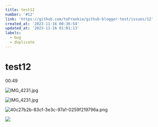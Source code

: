 ```yaml
---
title: test12
number: '#12'
link: 'https://github.com/toFrankie/github-blogger-test/issues/12'
created_at: '2023-11-16 00:36:54'
updated_at: '2023-11-16 01:01:13'
labels:
  - bug
  - duplicate
---
```

# test12

00:49

![IMG_4231.jpg](https://cdn.jsdelivr.net/gh/toFrankie/github-blogger-test/images/2023/10/1700066208357.jpg)


![IMG_4231.jpg](https://cdn.jsdelivr.net/gh/toFrankie/github-blogger-test/images/2023/10/1700066984041.jpg)



![40c27b2b-83cf-3e3c-97a1-0259f219796a.png](https://cdn.jsdelivr.net/gh/toFrankie/github-blogger-test@test/images/2023/10/1700067524210.png)


![](https://cdn.jsdelivr.net/gh/toFrankie/github-blogger-test@main/images/2023/10/1700067659254.jpg)
